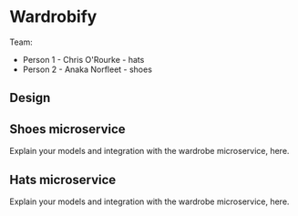# Wardrobify

Team:

- Person 1 - Chris O'Rourke - hats
- Person 2 - Anaka Norfleet - shoes

## Design

## Shoes microservice

Explain your models and integration with the wardrobe
microservice, here.

## Hats microservice

Explain your models and integration with the wardrobe
microservice, here.
